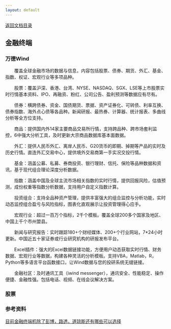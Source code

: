 ```yaml
---
layout: default
---
```

[返回文档目录](../)

## 金融终端

### 万德Wind
&emsp;&emsp;覆盖全球金融市场的数据与信息，内容包括股票、债券、期货、外汇、基金、指数、权证、宏观行业等多项品种。

&emsp;&emsp;股票：覆盖沪深、香港、台湾、NYSE、NASDAQ、SGX、LSE等上市股票实时行情基本资料、IPO、再融资、粉红、公司公告、盈利预测等数据应有尽有。

&emsp;&emsp;债券：横跨债券、资金、国债期货、票据、资产证券化、可转债、利率互换、债券指数、海外点心债等各品种。新闻研报、最热券、计算器、统计报表、多曲线分析等全方位支持。

&emsp;&emsp;商品：提供国内外14家主要商品交易所行情，支持跨品种、跨市场套利监控，6中强大分析工具，及时更新大宗商品数据库基本面数据。

&emsp;&emsp;外汇：提供人民币外汇、离岸人民币、G20货币的即期、掉期等产品的实时及历史行情。直连外汇交易中心，提供境外交易商第一手实况交投行情。

&emsp;&emsp;基金：涵盖公募、私募、券商投资、银行理财、信托、保险等品种数据和资讯，基于现代组合理论深度分析数据。

&emsp;&emsp;指数：涵盖中国及全球主流市场相关指数的实时行情，提供回报风险，估值预测，成份权重等指数分析数据，支持用户自定义指数计算。

&emsp;&emsp;投资组合：支持全品种资产管理，提供丰富强大的组合监控与分析功能，实时动态监控组合盈亏与风险指标，图表化直观展示让投资管理得心应手。

&emsp;&emsp;宏观行业：超过一百万个指标，2千个模板。覆盖全球200多个国家及地区、中国上千个市州盟县。

&emsp;&emsp;新闻与研究报告：实时跟踪180+个财经媒体、200+个行业网站，7*24小时更新。中国近五十家证券或行业研究机构的研报发布平台。

&emsp;&emsp;Excel插件：强大的Excel数据链接功能，方便用户动态获取实时行情、财务数据、宏观行业等数据，构建各种灵活的分析模板。支持VBA，Matlab，R，Python等多语言平台函数接口，让Wind数据与您的投研系统无缝链接。

&emsp;&emsp;金融社区：及时通讯工具（iwind messenger），通讯安全、性能稳定、操作便捷、金融性强。包括电话、视频、在线会议解决方案。

### 股票


### 参考资料
[目前金融终端机除了彭博，路透，道琼斯还有哪些可以选择](https://www.zhihu.com/question/19632351?utm_campaign=rss&utm_medium=rss&utm_source=rss&utm_content=title)
